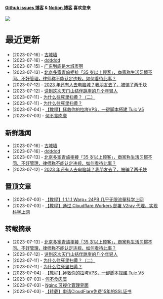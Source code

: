 
#### [Github issues 博客](https://github.adone.eu.org/) & [Notion 博客](https://nb.adone.eu.org/) 喜欢您来
[![](https://s2.loli.net/2023/07/03/WxmifsloVXrYz2I.png)](https://nb.adone.eu.org/)
# 最近更新
- [2023-07-16] - [古城墙](https://github.com/jaydong2016/gitblog/issues/33)
- [2023-07-16] - [dddddd](https://github.com/jaydong2016/gitblog/issues/32)
- [2023-07-15] - [广东到底是大城市啊](https://github.com/jaydong2016/gitblog/issues/26)
- [2023-07-13] - [北京多家青旅拒接「35 岁以上顾客」，商家称生活习惯不同、不好管理，律师称不能认定违规，如何看待此事？](https://github.com/jaydong2016/gitblog/issues/25)
- [2023-07-12] - [2023 年还有人去电脑城？我朋友去了，被骗了两千块](https://github.com/jaydong2016/gitblog/issues/23)
- [2023-07-12] - [说到这次天门山结伴跳崖的几个年轻人](https://github.com/jaydong2016/gitblog/issues/22)
- [2023-07-11] - [为什么往死里扫黄？（二）](https://github.com/jaydong2016/gitblog/issues/21)
- [2023-07-11] - [为什么往死里扫黄？](https://github.com/jaydong2016/gitblog/issues/20)
- [2023-07-04] - [【教程】拯救你的拉垮VPS，一键脚本搭建 Tuic V5 ](https://github.com/jaydong2016/gitblog/issues/19)
- [2023-07-03] - [何不食肉糜](https://github.com/jaydong2016/gitblog/issues/17)
## 新鲜趣闻
- [2023-07-16] - [古城墙](https://github.com/jaydong2016/gitblog/issues/33)
- [2023-07-16] - [dddddd](https://github.com/jaydong2016/gitblog/issues/32)
- [2023-07-13] - [北京多家青旅拒接「35 岁以上顾客」，商家称生活习惯不同、不好管理，律师称不能认定违规，如何看待此事？](https://github.com/jaydong2016/gitblog/issues/25)
- [2023-07-12] - [2023 年还有人去电脑城？我朋友去了，被骗了两千块](https://github.com/jaydong2016/gitblog/issues/23)
## 置顶文章
- [2023-07-03] - [【教程】1.1.1.1 Warp+ 24PB 几乎无限流量科学上网](https://github.com/jaydong2016/gitblog/issues/13)
- [2023-07-03] - [【教程】通过 Cloudflare Workers 部署 V2ray 代理，实现科学上网](https://github.com/jaydong2016/gitblog/issues/12)
## 转载摘录
- [2023-07-13] - [北京多家青旅拒接「35 岁以上顾客」，商家称生活习惯不同、不好管理，律师称不能认定违规，如何看待此事？](https://github.com/jaydong2016/gitblog/issues/25)
- [2023-07-12] - [说到这次天门山结伴跳崖的几个年轻人](https://github.com/jaydong2016/gitblog/issues/22)
- [2023-07-11] - [为什么往死里扫黄？（二）](https://github.com/jaydong2016/gitblog/issues/21)
- [2023-07-11] - [为什么往死里扫黄？](https://github.com/jaydong2016/gitblog/issues/20)
- [2023-07-04] - [【教程】拯救你的拉垮VPS，一键脚本搭建 Tuic V5 ](https://github.com/jaydong2016/gitblog/issues/19)
- [2023-07-03] - [何不食肉糜](https://github.com/jaydong2016/gitblog/issues/17)
- [2023-07-03] - [Nginx 可视化管理界面](https://github.com/jaydong2016/gitblog/issues/16)
- [2023-07-03] - [【转载】申请CloudFlare免费15年的SSL证书](https://github.com/jaydong2016/gitblog/issues/14)
